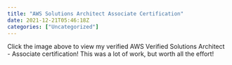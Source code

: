 ```yaml
---
title: "AWS Solutions Architect Associate Certification"
date: 2021-12-21T05:46:18Z
categories: ["Uncategorized"]
---
```


<div data-iframe-width="150" data-iframe-height="270" data-share-badge-id="e2da4fcb-f4cb-47f2-b11b-4d2ddddcf2d9" data-share-badge-host="https://www.credly.com"></div>
<p><script type="text/javascript" async="" src="//cdn.credly.com/assets/utilities/embed.js"></script></p>

<!-- wp:paragraph -->
<p>Click the image above to view my verified AWS Verified Solutions Architect - Associate certification! This was a lot of work, but worth all the effort!</p>
<!-- /wp:paragraph -->
